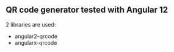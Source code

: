 ## QR code generator tested with Angular 12

2 libraries are used:
- angular2-qrcode
- angularx-qrcode
